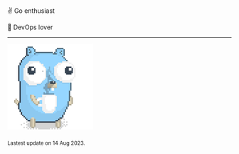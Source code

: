 :v: Go enthusiast

:muscle: DevOps lover

---

![Image alt text](/images/gopher_with_coffee.gif)


<sub>Lastest update on 14 Aug 2023.</sub>
